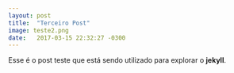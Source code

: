 ```yaml
---
layout: post
title:  "Terceiro Post"
image: teste2.png
date:   2017-03-15 22:32:27 -0300
---
```

Esse é o post teste que está sendo utilizado para explorar o **jekyll**.
